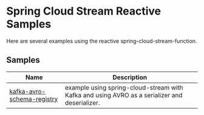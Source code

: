 # Spring Cloud Stream Reactive Samples
Here are several examples using the reactive spring-cloud-stream-function.

## Samples
| Name | Description |
| ------ | ------ |
| [kafka-avro-schema-registry](https://github.com/danilo-assuncao/spring-cloud-stream-function-kotlin-sample/tree/master/kafka-avro-shema-registry) | example using spring-cloud-stream with Kafka and using AVRO as a serializer and deserializer. |
